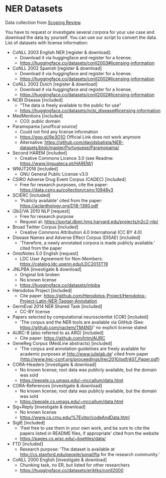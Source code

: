 # NER Datasets

Data collection from [Scoping Review](https://github.com/philipp-kohl/scoping-review-active-learning-er).

You have to request or investigate several corpora for your use case  and download the data by yourself. 
You can use our script to convert the data.
List of datasets with license information:

- CoNLL 2003 English NER [register & download]:
    - Download it via huggingface and register for a license.
    - https://huggingface.co/datasets/conll2003#licensing-information
- CoNLL 2002 Spanish [register & download]
    - Download it via huggingface and register for a license.
    - https://huggingface.co/datasets/conll2002#licensing-information
- CoNLL 2002 Dutch [register & download]
    - Download it via huggingface and register for a license.
    - https://huggingface.co/datasets/conll2002#licensing-information
- NCBI Disease [included]
    - "The data is freely available to the public for use"
    - https://huggingface.co/datasets/ncbi_disease#licensing-information
- MedMentions [included]
    - CC0: public domain
- Paramopama [unoffical source]
    - Could not find any license information
    - https://goo.gl/9e3O1O Official Link does not work anymore
    - Alternative: https://github.com/davidsbatista/NER-datasets/blob/master/Portuguese/Paramopama/
- Second HAREM [included]
    - Creative Commons Licence 3.0 (see Readme: https://www.linguateca.pt/HAREM/)
- WNUT2016 [included]
    - GNU General Public License v3.0
- CSIRO Adverse Drug Event Corpus (CADEC) [included]
    - Free for research purposes, cite the paper:  https://data.csiro.au/collection/csiro:10948v3
- SCIERC [included]
    - 'Publicly available' cited from the paper: https://aclanthology.org/D18-1360.pdf
- i2b2/VA 2010 NLP [request]
    - Free for research purpose
    - Request at: https://portal.dbmi.hms.harvard.edu/projects/n2c2-nlp/
- Broad Twitter Corpus [included]
    - Creative Commons Attribution 4.0 International (CC BY 4.0)
- Disease Names and Adverse Effect Corpus (DISAE) [included]
    - 'Therefore, a newly annotated corpora is made publicly available.' cited from the paper
- OntoNotes 5.0 English [request]
    - LDC User Agreement for Non-Members: https://catalog.ldc.upenn.edu/LDC2013T19
- JNLPBA [investigate & download]
    - Original link broken
    - No known license
    - https://huggingface.co/datasets/jnlpba
- Herodotos Project [included]
    - Cite paper: https://github.com/Herodotos-Project/Herodotos-Project-Latin-NER-Tagger-Annotation
- GermEval 2014 NER Shared Task [included]
    - CC-BY license
- Papers selected by computational neuroscientist (COR) [included]
    - 'The corpus and the NER tools are available via GitHub (See: https://github.com/nactem/TM4NS)' no explicit license
      stated
- AURC-8 (also referred to as ARG) [included]
    - Cite paper: https://github.com/trtm/AURC
- GeneReg Corpus (MedLine abstracts) [included]
    - 'The corpus and annotation guidelines are freely available for academic purposes at http://www.julielab.de' cited
      from paper (http://www.lrec-conf.org/proceedings/lrec2010/pdf/407_Paper.pdf)
- CORA-Headers [investigate & download]
  - No known license; root data was publicly available, but the domain was sold
  - https://people.cs.umass.edu/~mccallum/data.html
- CORA-References [investigate & download]
  - No known license; root data was publicly available, but the domain was sold
  - https://people.cs.umass.edu/~mccallum/data.html
- Sig+Reply [investigate & download]
  - No known license
  - https://www.cs.cmu.edu/%7Evitor/codeAndData.html
- SigIE [included]
  - 'Feel free to use them in your own work, and be sure to cite the papers listed in README files, if appropriate' cited from the website
  - https://pages.cs.wisc.edu/~bsettles/data/
- FTD [included]
  - Research purpose: 'The dataset is available at http://cs.stanford.edu/people/sonal/fta for the research community.'
- CoNLL 2000 English [investigate & download]
  - Chunking task, no ER, but listed for other researchers
  - https://huggingface.co/datasets/eriktks/conll2000

